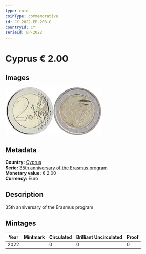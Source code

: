 ```yaml
---
type: coin
coinType: commemorative
id: CY-2022-EP-200-C
countryId: CY
serieId: EP-2022
---
```


# Cyprus € 2.00

## Images

<img src="../../Images/common-2007-200.webp" height="150" alt="Front image"><img src="Images/CY-2022-200.webp" height="150" alt="Back image">

## Metadata

**Country:** [Cyprus](../../Countries/Cyprus/index.md)\
**Serie:** [35th anniversary of the Erasmus program](index.md)\
**Monetary value:** € 2.00\
**Currency:** Euro

## Description

35th anniversary of the Erasmus program

## Mintages

| Year | Mintmark | Circulated | Brilliant Uncirculated | Proof |
| ---- | -------- | ---------- | ---------------------- | ----- |
| 2022 |          | 0          | 0                      | 0     |
